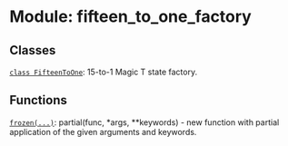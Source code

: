 # Module: fifteen_to_one_factory






## Classes

[`class FifteenToOne`](../../qualtran/surface_code/FifteenToOne.md): 15-to-1 Magic T state factory.

## Functions

[`frozen(...)`](../../qualtran/drawing/musical_score/frozen.md): partial(func, *args, **keywords) - new function with partial application of the given arguments and keywords.

